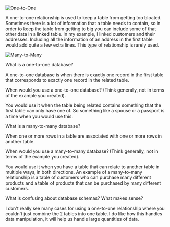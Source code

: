 ![One-to-One]()

A one-to-one relationship is used to keep a table from getting too bloated. Sometimes there is a lot of information that a table needs to contain, so in order to keep the table from getting to big you can include some of that other data in a linked table. In my example, I linked customers and their addresses. Including all the information of an address in the first table would add quite a few extra lines. This type of relationship is rarely used.

![Many-to-Many]()


What is a one-to-one database?

A one-to-one database is when there is exactly one record in the first table that corresponds to exactly one record in the related table.

When would you use a one-to-one database? (Think generally, not in terms of the example you created).

You would use it when the table being related contains something that the first table can only have one of. So something like a spouse or a passport is a time when you would use this.

What is a many-to-many database?

When one or more rows in a table are associated with one or more rows in another table.

When would you use a many-to-many database? (Think generally, not in terms of the example you created).

You would use it when you have a table that can relate to another table in multiple ways, in both directions. An example of a many-to-many relationship is a table of customers who can purchase many different products and a table of products that can be purchased by many different customers.

What is confusing about database schemas? What makes sense?

I don't really see many cases for using a one-to-one relationship where you couldn't just combine the 2 tables into one table. I do like how this handles data manipulation, it will help us handle large quantities of data.
